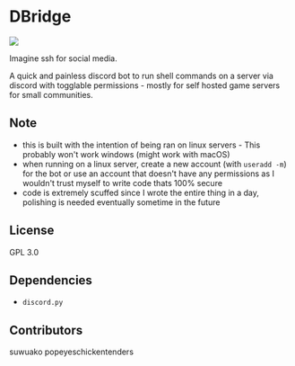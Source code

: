 # DBridge
<img src="https://cdn.discordapp.com/attachments/758159167394676736/948640825972252732/unknown.png">

Imagine ssh for social media.

A quick and painless discord bot to run shell commands on a server via discord with togglable permissions - mostly for self hosted game servers for small communities.

## Note
- this is built with the intention of being ran on linux servers - This probably won't work windows (might work with macOS)
- when running on a linux server, create a new account (with `useradd -m`) for the bot or use an account that doesn't have any permissions as I wouldn't trust myself to write code thats 100% secure
- code is extremely scuffed since I wrote the entire thing in a day, polishing is needed eventually sometime in the future

## License

GPL 3.0

## Dependencies

- `discord.py`

## Contributors

suwuako
popeyeschickentenders

